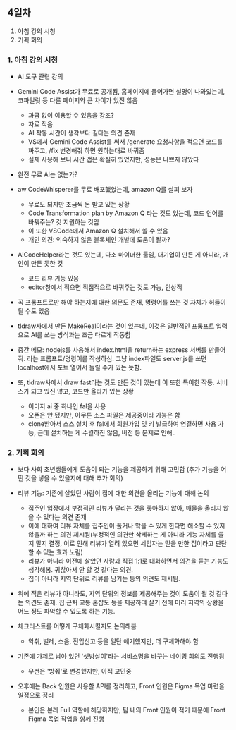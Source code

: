 ## 4일차

1. 아침 강의 시청
2. 기획 회의

### 1. 아침 강의 시청

- AI 도구 관련 강의
- Gemini Code Assist가 무료로 공개됨, 홈페이지에 들어가면 설명이 나와있는데, 코파일럿 등 다른 페이지와 큰 차이가 있진 않음

  - 과금 없이 이용할 수 있음을 강조?
  - 자료 적음
  - AI 작동 시간이 생각보다 길다는 의견 존재
  - VS에서 Gemini Code Assist를 써서 /generate 요청사항을 적으면 코드를 짜주고, /fix 변경해줘 하면 원하는대로 바꿔줌
  - 실제 사용해 보니 시간 갭은 확실히 있었지만, 성능은 나쁘지 않았다

- 완전 무료 AI는 없는가?
- aw CodeWhisperer를 무료 배포했었는데, amazon Q를 살펴 보자

  - 무료도 되지만 조금씩 돈 받고 있는 상황
  - Code Transformation plan by Amazon Q 라는 것도 있는데, 코드 언어를 바꿔주는? 것 지원하는 것임
  - 이 또한 VSCode에서 Amazon Q 설치해서 쓸 수 있음
  - 개인 의견: 익숙하지 않은 블록체인 개발에 도움이 될까?

- AiCodeHelper라는 것도 있는데, 다소 마이너한 툴임, 대기업이 만든 게 아니라, 개인이 만든 듯한 것

  - 코드 리뷰 기능 있음
  - editor창에서 적으면 직접적으로 바꿔주는 것도 가능, 인상적

- 꼭 프롬프트로만 해야 하는지에 대한 의문도 존재, 명령어를 쓰는 것 자체가 허들이 될 수도 있음
- tldraw사에서 만든 MakeReal이라는 것이 있는데, 이것은 일반적인 프롬프트 입력으로 AI를 쓰는 방식과는 조금 다르게 작동함

- 중간 메모: nodejs를 사용해서 index.html을 return하는 express 서버를 만들어줘. 라는 프롬프트/명령어를 작성하심. 그냥 index파일도 server.js를 쓰면 localhost에서 포트 열어서 돌릴 수가 있는 듯함.

- 또, tldraw사에서 draw fast라는 것도 만든 것이 있는데 이 또한 특이한 작동. 서비스가 되고 있진 않고, 코드만 올라가 있는 상황
  - 이미지 ai 중 하나인 fal을 사용
  - 오픈은 안 됐지만, 아무튼 소스 파일은 제공중이라 가능은 함
  - clone받아서 소스 설치 후 fal에서 회원가입 및 키 발급하여 연결하면 사용 가능, 근데 설치하는 게 수월하진 않음, 버전 등 문제로 인해..

### 2. 기획 회의

- 보다 사회 초년생들에게 도움이 되는 기능을 제공하기 위해 고민함 (추가 기능을 어떤 것을 넣을 수 있을지에 대해 추가 회의)
- 리뷰 기능: 기존에 살았던 사람이 집에 대한 의견을 올리는 기능에 대해 논의

  - 집주인 입장에서 부정적인 리뷰가 달리는 것을 좋아하지 않아, 매물을 올리지 않을 수 있다는 의견 존재
  - 이에 대하여 리뷰 자체를 집주인이 풀거나 막을 수 있게 한다면 해소할 수 있지 않을까 하는 의견 제시됨(부정적인 의견만 삭제하는 게 아니라 기능 자체를 쓸지 말지 결정, 이로 인해 리뷰가 열려 있으면 세입자는 믿을 만한 집이라고 판단할 수 있는 효과 노림)
  - 리뷰가 아니라 이전에 살았던 사람과 직접 1:1로 대화하면서 의견을 듣는 기능도 생각해봄. 귀찮아서 안 할 것 같다는 의견.
  - 집이 아니라 지역 단위로 리뷰를 남기는 등의 의견도 제시됨.

- 위에 적은 리뷰가 아니라도, 지역 단위의 정보를 제공해주는 것이 도움이 될 것 같다는 의견도 존재. 집 근처 교통 혼잡도 등을 제공하여 살기 전에 미리 지역의 상황을 어느 정도 파악할 수 있도록 하는 기능.

- 체크리스트를 어떻게 구체화시킬지도 논의해봄

  - 악취, 벌레, 소음, 전입신고 등을 일단 얘기했지만, 더 구체화해야 함

- 기존에 가제로 남아 있던 '셋방살이'라는 서비스명을 바꾸는 네이밍 회의도 진행됨

  - 우선은 '방줘'로 변경했지만, 아직 고민중

- 오후에는 Back 인원은 사용할 API를 정리하고, Front 인원은 Figma 목업 마련을 일정으로 정리
  - 본인은 본래 Full 역할에 해당하지만, 팀 내의 Front 인원이 적기 때문에 Front Figma 목업 작업을 함께 진행
